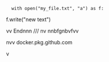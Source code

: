       with open("my_file.txt", "a") as f:
   f.write("new text")

vv 
Endnnn
/// 
    nv
  nnbfgnbvfvv 
   
         
  
nvv   docker.pkg.github.com
 

  v
   
   
 
    
  
 
  
 
   
 
 

